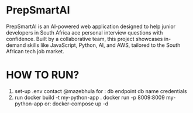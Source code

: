 # PrepSmartAI
PrepSmartAI is an AI-powered web application designed to help junior developers in South Africa ace personal interview questions with confidence. Built by a collaborative team, this project showcases in-demand skills like JavaScript, Python, AI, and AWS, tailored to the South African tech job market.
# HOW TO RUN?

1. set-up .env
    contact @mazebhula for :
    db endpoint
    db name
    credentials
2. run
    docker build -t my-python-app .
    docker run -p 8009:8009 my-python-app
    or:
    docker-compose up -d